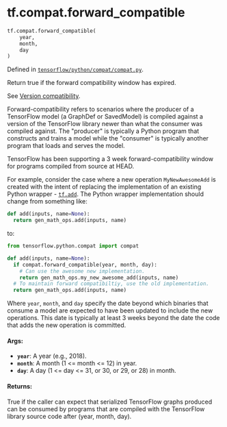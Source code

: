 <div itemscope itemtype="http://developers.google.com/ReferenceObject">
<meta itemprop="name" content="tf.compat.forward_compatible" />
<meta itemprop="path" content="Stable" />
</div>

# tf.compat.forward_compatible

``` python
tf.compat.forward_compatible(
    year,
    month,
    day
)
```



Defined in [`tensorflow/python/compat/compat.py`](/code/stable/tensorflow/python/compat/compat.py).

Return true if the forward compatibility window has expired.

See [Version
compatibility](https://tensorflow.org/guide/version_compat#backward_forward).

Forward-compatibility refers to scenarios where the producer of a TensorFlow
model (a GraphDef or SavedModel) is compiled against a version of the
TensorFlow library newer than what the consumer was compiled against. The
"producer" is typically a Python program that constructs and trains a model
while the "consumer" is typically another program that loads and serves the
model.

TensorFlow has been supporting a 3 week forward-compatibility window for
programs compiled from source at HEAD.

For example, consider the case where a new operation `MyNewAwesomeAdd` is
created with the intent of replacing the implementation of an existing Python
wrapper - <a href="../../tf/math/add.md"><code>tf.add</code></a>.  The Python wrapper implementation should change from
something like:

```python
def add(inputs, name=None):
  return gen_math_ops.add(inputs, name)
```

to:

```python
from tensorflow.python.compat import compat

def add(inputs, name=None):
  if compat.forward_compatible(year, month, day):
    # Can use the awesome new implementation.
    return gen_math_ops.my_new_awesome_add(inputs, name)
  # To maintain forward compatibiltiy, use the old implementation.
  return gen_math_ops.add(inputs, name)
```

Where `year`, `month`, and `day` specify the date beyond which binaries
that consume a model are expected to have been updated to include the
new operations. This date is typically at least 3 weeks beyond the date
the code that adds the new operation is committed.

#### Args:

* <b>`year`</b>:  A year (e.g., 2018).
* <b>`month`</b>: A month (1 <= month <= 12) in year.
* <b>`day`</b>:   A day (1 <= day <= 31, or 30, or 29, or 28) in month.


#### Returns:

True if the caller can expect that serialized TensorFlow graphs produced
can be consumed by programs that are compiled with the TensorFlow library
source code after (year, month, day).